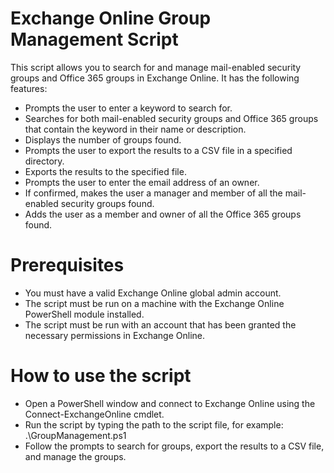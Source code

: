 
# Exchange Online Group Management Script

This script allows you to search for and manage mail-enabled security groups and Office 365 groups in Exchange Online. It has the following features:

- Prompts the user to enter a keyword to search for.
- Searches for both mail-enabled security groups and Office 365 groups that contain the keyword in their name or description.
- Displays the number of groups found.
- Prompts the user to export the results to a CSV file in a specified directory.
- Exports the results to the specified file.
- Prompts the user to enter the email address of an owner.
- If confirmed, makes the user a manager and member of all the mail-enabled security groups found.
- Adds the user as a member and owner of all the Office 365 groups found.

# Prerequisites

- You must have a valid Exchange Online global admin account.
- The script must be run on a machine with the Exchange Online PowerShell module installed.
- The script must be run with an account that has been granted the necessary permissions in Exchange Online.

# How to use the script

- Open a PowerShell window and connect to Exchange Online using the Connect-ExchangeOnline cmdlet.
- Run the script by typing the path to the script file, for example: .\GroupManagement.ps1
- Follow the prompts to search for groups, export the results to a CSV file, and manage the groups.
